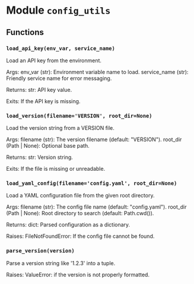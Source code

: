 # Module `config_utils`

## Functions

### `load_api_key(env_var, service_name)`

Load an API key from the environment.

Args:
    env_var (str): Environment variable name to load.
    service_name (str): Friendly service name for error messaging.

Returns:
    str: API key value.

Exits:
    If the API key is missing.

### `load_version(filename='VERSION', root_dir=None)`

Load the version string from a VERSION file.

Args:
    filename (str): The version filename (default: "VERSION").
    root_dir (Path | None): Optional base path.

Returns:
    str: Version string.

Exits:
    If the file is missing or unreadable.

### `load_yaml_config(filename='config.yaml', root_dir=None)`

Load a YAML configuration file from the given root directory.

Args:
    filename (str): The config file name (default: "config.yaml").
    root_dir (Path | None): Root directory to search (default: Path.cwd()).

Returns:
    dict: Parsed configuration as a dictionary.

Raises:
    FileNotFoundError: If the config file cannot be found.

### `parse_version(version)`

Parse a version string like '1.2.3' into a tuple.

Raises:
    ValueError: if the version is not properly formatted.
